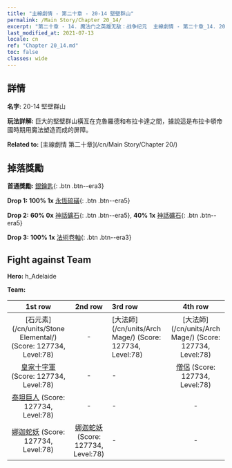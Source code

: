 ```yaml
---
title: "主線劇情 - 第二十章 - 20-14 堅壁群山"
permalink: /Main Story/Chapter 20_14/
excerpt: "第二十章 - 14. 魔法门之英雄无敌：战争纪元  主線劇情 - 第二十章_14. 20-14 堅壁群山"
last_modified_at: 2021-07-13
locale: cn
ref: "Chapter 20_14.md"
toc: false
classes: wide
---
```


## 詳情

 **名字:** 20-14 堅壁群山

 **玩法詳解:** 巨大的堅壁群山橫亙在克魯羅德和布拉卡達之間，據說這是布拉卡頓帝國時期用魔法塑造而成的屏障。

 **Related to:** [主線劇情 第二十章](/cn/Main Story/Chapter 20/)

## 掉落獎勵

 **首通獎勵:** [銀鑰匙](/cn/Items/con_693/){: .btn .btn--era3}

 **Drop 1:** **100% 1x** [永恆硫磺](/cn/Items/mat_71/){: .btn .btn--era5}

 **Drop 2:** **60% 0x** [神話礦石](/cn/Items/mat_61/){: .btn .btn--era5}, **40% 1x** [神話礦石](/cn/Items/mat_61/){: .btn .btn--era5}

 **Drop 3:** **100% 1x** [法術卷軸](/cn/Items/con_694/){: .btn .btn--era3}


## Fight against Team
 **Hero:** h_Adelaide

 **Team:**


  | 1st row | 2nd row | 3rd row | 4th row |
  |:----:|:----:|:----|:----:|
  | [石元素](/cn/units/Stone Elemental/) (Score: 127734, Level:78)  | - | [大法師](/cn/units/Arch Mage/) (Score: 127734, Level:78)  | [大法師](/cn/units/Arch Mage/) (Score: 127734, Level:78)  |
  | [皇家十字軍](/cn/units/Swordsman/) (Score: 127734, Level:78)  | - | - | [僧侶](/cn/units/Monk/) (Score: 127734, Level:78)  |
  | [泰坦巨人](/cn/units/Giant/) (Score: 127734, Level:78)  | - | - | - |
  | [娜迦蛇妖](/cn/units/Naga/) (Score: 127734, Level:78)  | [娜迦蛇妖](/cn/units/Naga/) (Score: 127734, Level:78)  | - | - |



